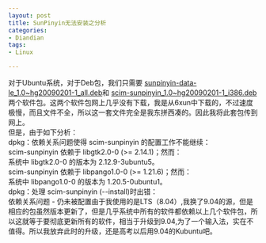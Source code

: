 ```yaml
---
layout: post
title: SunPinyin无法安装之分析
categories:
- Diandian
tags:
- Linux

---
```

对于Ubuntu系统，对于Deb包，我们只需要
<a href="http://www.91files.com/?ES8G1UMAGHB9CTSK8NW8" target="_blank">sunpinyin-data-le_1.0~hg20090201-1_all.deb</a>和
<a href="http://www.91files.com/?KTJBXTL5QYGT6HU6L6DY" target="_blank">scim-sunpinyin_1.0~hg20090201-1_i386.deb</a>两个软件包。这两个软件包网上几乎没有下载，我是从6xun中下载的，不过速度极慢，而且文件不全，所以这一套文件完全是我东拼西凑的。因此我将此套包传到网上。
<br />但是，由于如下分析：
<br />dpkg：依赖关系问题使得 scim-sunpinyin 的配置工作不能继续：
<br /> scim-sunpinyin 依赖于 libgtk2.0-0 (&gt;= 2.14.1)；然而：
<br /> 系统中 libgtk2.0-0 的版本为 2.12.9-3ubuntu5。
<br /> scim-sunpinyin 依赖于 libpango1.0-0 (&gt;= 1.21.6)；然而：
<br /> 系统中 libpango1.0-0 的版本为 1.20.5-0ubuntu1。
<br /> dpkg：处理 scim-sunpinyin (--install)时出错：
<br /> 依赖关系问题 - 仍未被配置由于我使用的是LTS（8.04）,我换了9.04的源，但是相应的包虽然版本更新了，但是几乎系统中所有的软件都依赖以上几个软件包，所以这就等于要彻底更新所有的软件，相当于升级到9.04,为了一个输入法，实在不值得。所以我放弃此时的升级，还是高考以后用9.04的Kubuntu吧。